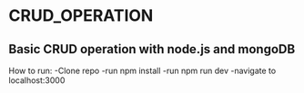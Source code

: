 # CRUD_OPERATION
## Basic CRUD operation with node.js and mongoDB
How to run:
-Clone repo
-run npm install
-run npm run dev
-navigate to localhost:3000
